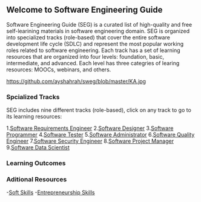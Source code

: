 ## Welcome to Software Engineering Guide

Software Engineering Guide (SEG) is a curated list of high-quality and free self-learining materials in software engineering domain. SEG is organized into specialized tracks (role-based) that cover the entire software development life cycle (SDLC) and represent the most popular working roles related to software engineering. Each track has a set of learning resources that are organized into four levels: foundation, basic, intermediate, and advanced. Each level has three categries of learing resources: MOOCs, webinars, and others.

https://github.com/ayshahrah/sweg/blob/master/KA.jpg

### Spcialized Tracks

SEG includes nine different tracks (role-based), click on any track to go to its learning resources:

1.[Software Requirements Engineer]()
2.[Software Designer]()
3.[Software Programmer]()
4.[Software Tester]()
5.[Software Administrator]()
6.[Software Quality Engineer]()
7.[Software Security Engineer]()
8.[Software Project Manager]()
9.[Software Data Scientist]()

### Learning Outcomes



### Aditional Resources

-[Soft Skills]()
-[Entrepreneurship Skills]()
